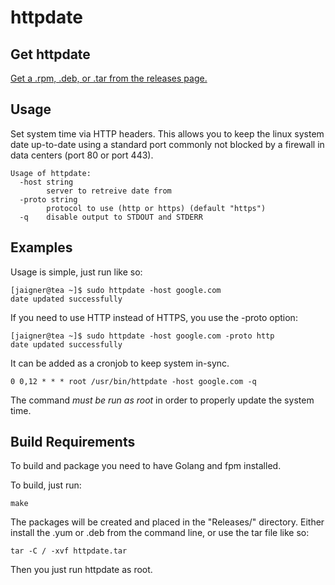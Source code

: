 # httpdate
## Get httpdate
[Get a .rpm, .deb, or .tar from the releases page.](https://github.com/sheik/httpdate/releases)

## Usage
Set system time via HTTP headers. This allows you to keep the linux system date up-to-date using a standard port commonly not blocked by a firewall in data centers (port 80 or port 443). 

    Usage of httpdate:
      -host string
        	server to retreive date from
      -proto string
        	protocol to use (http or https) (default "https")
      -q	disable output to STDOUT and STDERR
      
## Examples
Usage is simple, just run like so:

    [jaigner@tea ~]$ sudo httpdate -host google.com
    date updated successfully
    
If you need to use HTTP instead of HTTPS, you use the -proto option:

    [jaigner@tea ~]$ sudo httpdate -host google.com -proto http
    date updated successfully

It can be added as a cronjob to keep system in-sync.

    0 0,12 * * * root /usr/bin/httpdate -host google.com -q

The command *must be run as root* in order to properly update the system time.

## Build Requirements
To build and package you need to have Golang and fpm installed. 

To build, just run:

    make

The packages will be created and placed in the "Releases/" directory. Either install the .yum or .deb from the command line, or use the tar file like so:

    tar -C / -xvf httpdate.tar

Then you just run httpdate as root.

